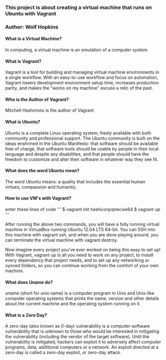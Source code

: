 ### This project is about creating a virtual machine that runs on Ubuntu with Vagrant
### Author: Wolf Hopkins

#### What is a Virtual Machine?
In computing, a virtual machine is an emulation of a computer system. 

#### What is Vagrant?
Vagrant is a tool for building and managing virtual machine environments in a single workflow. 
With an easy-to-use workflow and focus on automation, Vagrant lowers development environment setup time, 
increases production parity, and makes the "works on my machine" excuse a relic of the past. 

#### Who is the Author of Vagrant?
Mitchell Hashimoto is the author of Vagrant

#### What is Ubuntu?
Ubuntu is a complete Linux operating system, freely available with both community and professional support. 
The Ubuntu community is built on the ideas enshrined in the Ubuntu Manifesto: 
that software should be available free of charge,
that software tools should be usable by people in their local language and despite any disabilities, 
and that people should have the freedom to customize and alter their software in whatever way they see fit.

#### What does the word Ubuntu mean?
The word Ubuntu means: a quality that includes the essential human virtues; compassion and humanity.


#### How to use VM's with Vagrant?
enter these lines of code
'''
$ vagrant init hashicorp/precise64
$ vagrant up
'''
  
After running the above two commands, you will have a fully running virtual machine 
in VirtualBox running Ubuntu 12.04 LTS 64-bit. You can SSH into this machine with vagrant ssh, 
and when you are done playing around, you can terminate the virtual machine with vagrant destroy.

Now imagine every project you've ever worked on being this easy to set up! With Vagrant,
vagrant up is all you need to work on any project, to install every dependency that project needs, 
and to set up any networking or synced folders, so you can continue working from the comfort of your own machine.
  
#### What does Uname do?
uname (short for unix name) is a computer program in Unix and Unix-like computer operating systems that 
prints the name, version and other details about the current machine and the operating system running on it.
  
#### What is a Zero Day?
A zero-day (also known as 0-day) vulnerability is a computer-software vulnerability that is unknown to those who 
would be interested in mitigating the vulnerability (including the vendor of the target software). 
Until the vulnerability is mitigated, hackers can exploit it to adversely affect computer programs, data, 
additional computers or a network. An exploit directed at a zero-day is called a zero-day exploit, or zero-day attack.
